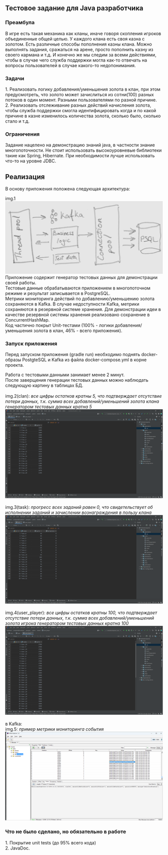 <h2>Тестовое задание для Java разработчика</h2>

<h3>Преамбула</h3>
В игре есть такая механика как кланы, иначе говоря скопления игроков объединенные общей целью. У каждого клана есть своя казна с золотом. Есть различные способы пополнения казны клана. Можно выполнять задания, сражаться на арене, просто пополнить казну из своего кармана и т.д. И конечно же мы следим за всеми действиями, чтобы в случае чего служба поддержки могла как-то отвечать на вопросы пользователей в случае какого-то недопонимания.<br>

<h3>Задачи</h3>
1. Реализовать логику добавления/уменьшения золота в клан, при этом предусмотреть, что золото может зачислиться из сотни(100) разных потоков в один момент. Разными пользователями по разной причине.<br>
2. Реализовать отслеживание разных действий начисления золота, чтобы служба поддержки смогла идентифицировать когда и по какой причине в казне изменилось количества золота, сколько было, сколько стало и т.д.<br>

<h3>Ограничения</h3>
Задание нацелено на демонстрацию знаний java, в частности знание многопоточности.
Не стоит использовать высокоуровневые библиотеки такие как Spring, Hibernate. При необходимости лучше использовать что-то на уровне JDBC.

<h2>Реализация</h2>
В основу приложения положена следующая архитектура:<br>

img.1<br>
![app_architecture.jpg](src/app_architecture.jpg)
Приложение содержит генератор тестовых данных для демонстрации своей работы.<br>
Тестовые данные обрабатываются приложением в многопоточном режиме и результат записывается в PostgreSQL.</br>
Метрики мониторинга действий по добавлению/уменьшению золота сохраняются в Kafka. В случае недоступности Kafka, метрики сохраняются в резервной системе хранения. Для демонстрации идеи в качестве резервной системы хранения реализовано сохранение в ConcurrentHashMap.<br>
Код частично покрыт Unit-тестами (100% - логики добавления/уменьшения золота в клан, 46% - всего приложения).

<h3>Запуск приложения</h3>
Перед запуском приложения (gradle run) необходимо поднять docker-образы PostgteSQL и Kafka из файла docker-compose.yml в корне проекта.<br>

Работа с тестовыми данными занимает менее 2 минут.<br>
После заверщения генерации тестовых данных можно наблюдать следующую картину в таблицах БД.
<br>
<br>
img.2(clan): <i>все цифры остатков кратны 5, что подтверждает отсутствие потери данных, т.к. сумма всех добавлений/уменьшений золота клана генератором тестовых данных кратна 5</i>
![img.png](src/img.png)
<br>
<br>
img.3(task): <i>прогресс всех заданий равен 0, что свидетельствует об исполнении заданий и зачислении вознаграждения в пользу клана</i>
![img_1.png](src/img_1.png)
<br>
<br>
img.4(user_player): <i>все цифры остатков кратны 100, что подтверждает отсутствие потери данных, т.к. сумма всех добавлений/уменьшений золота игрока генератором тестовых данных кратна 100</i>
![img_2.png](src/img_2.png)
<br>
<br>
в Kafka:
<br>
img.5: <i>пример метрики мониторинга события</i>
![img.png](/src/Kafka.png)
<br>

<h3>Что не было сделано, но обязательно в работе</h3>
1. Покрытие unit tests (до 95% всего кода)<br>
2. JavaDoc.<br>
